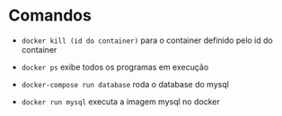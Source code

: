 # Comandos  
- `docker kill (id do container)`
para o container definido pelo id do container

- `docker ps`
exibe todos os programas em execução

- `docker-compose run database`
roda o database do mysql

- `docker run mysql`
executa a imagem mysql no docker     
